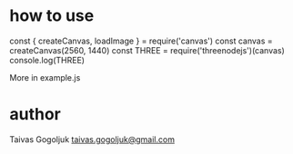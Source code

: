 # how to use

  const { createCanvas, loadImage } = require('canvas')
  const canvas = createCanvas(2560, 1440)
  const THREE = require('threenodejs')(canvas)
  console.log(THREE)
  
More in example.js


# author
Taivas Gogoljuk taivas.gogoljuk@gmail.com

